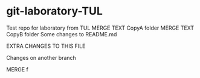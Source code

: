 # git-laboratory-TUL
Test repo for laboratory from TUL
MERGE TEXT CopyA folder
MERGE TEXT CopyB folder
Some changes to README.md

EXTRA CHANGES TO THIS FILE

Changes on another branch

MERGE
f
